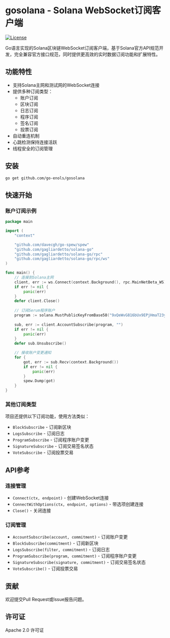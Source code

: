 # gosolana - Solana WebSocket订阅客户端

[![License](https://img.shields.io/badge/License-Apache%202.0-blue.svg)](https://opensource.org/licenses/Apache-2.0)

Go语言实现的Solana区块链WebSocket订阅客户端，基于Solana官方API规范开发，完全兼容官方接口规范，同时提供更高效的实时数据订阅功能和扩展特性。

## 功能特性

- 支持Solana主网和测试网的WebSocket连接
- 提供多种订阅类型：
  - 账户订阅
  - 区块订阅
  - 日志订阅
  - 程序订阅
  - 签名订阅
  - 投票订阅
- 自动重连机制
- 心跳检测保持连接活跃
- 线程安全的订阅管理

## 安装

```bash
go get github.com/go-enols/gosolana
```

## 快速开始

### 账户订阅示例

```go
package main

import (
	"context"

	"github.com/davecgh/go-spew/spew"
	"github.com/gagliardetto/solana-go"
	"github.com/gagliardetto/solana-go/rpc"
	"github.com/gagliardetto/solana-go/rpc/ws"
)

func main() {
	// 连接到Solana主网
	client, err := ws.Connect(context.Background(), rpc.MainNetBeta_WS)
	if err != nil {
		panic(err)
	}
	defer client.Close()
	
	// 订阅Serum程序账户
	program := solana.MustPublicKeyFromBase58("9xQeWvG816bUx9EPjHmaT23yvVM2ZWbrrpZb9PusVFin")
	
	sub, err := client.AccountSubscribe(program, "")
	if err != nil {
		panic(err)
	}
	defer sub.Unsubscribe()

	// 接收账户变更通知
	for {
		got, err := sub.Recv(context.Background())
		if err != nil {
			panic(err)
		}
		spew.Dump(got)
	}
}
```

### 其他订阅类型

项目还提供以下订阅功能，使用方法类似：

- `BlockSubscribe` - 订阅新区块
- `LogsSubscribe` - 订阅日志
- `ProgramSubscribe` - 订阅程序账户变更
- `SignatureSubscribe` - 订阅交易签名状态
- `VoteSubscribe` - 订阅投票交易

## API参考

### 连接管理

- `Connect(ctx, endpoint)` - 创建WebSocket连接
- `ConnectWithOptions(ctx, endpoint, options)` - 带选项创建连接
- `Close()` - 关闭连接

### 订阅管理

- `AccountSubscribe(account, commitment)` - 订阅账户变更
- `BlockSubscribe(commitment)` - 订阅新区块
- `LogsSubscribe(filter, commitment)` - 订阅日志
- `ProgramSubscribe(program, commitment)` - 订阅程序账户变更
- `SignatureSubscribe(signature, commitment)` - 订阅交易签名状态
- `VoteSubscribe()` - 订阅投票交易

## 贡献

欢迎提交Pull Request或Issue报告问题。

## 许可证

Apache 2.0 许可证
